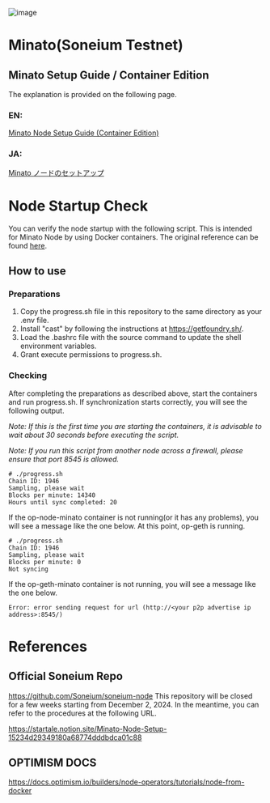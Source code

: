 ![image](https://github.com/user-attachments/assets/5a686a89-34ea-474e-993e-cd81edba5304)

# Minato(Soneium Testnet)

## Minato Setup Guide / Container Edition
The explanation is provided on the following page.

### EN:
[Minato Node Setup Guide (Container Edition)](https://medium.com/@cctksarah/minato-node-setup-guide-container-edition-a4803e3a377a)

### JA:

[Minato ノードのセットアップ](https://note.com/tksarahweb3/n/n97bfc88271b7)


# Node Startup Check
You can verify the node startup with the following script.
This is intended for Minato Node by using Docker containers.
The original reference can be found [here](https://github.com/smartcontracts/simple-optimism-node#operating-the-node).

## How to use

### Preparations

1. Copy the progress.sh file in this repository to the same directory as your .env file.
2. Install "cast" by following the instructions at https://getfoundry.sh/.
3. Load the .bashrc file with the source command to update the shell environment variables.
4. Grant execute permissions to progress.sh.

### Checking

After completing the preparations as described above, start the containers and run progress.sh.
If synchronization starts correctly, you will see the following output.

_Note: If this is the first time you are starting the containers, it is advisable to wait about 30 seconds before executing the script._

_Note: If you run this script from another node across a firewall, please ensure that port 8545 is allowed._

```
# ./progress.sh
Chain ID: 1946
Sampling, please wait
Blocks per minute: 14340
Hours until sync completed: 20
```

If the op-node-minato container is not running(or it has any problems), you will see a message like the one below.
At this point, op-geth is running.

```
# ./progress.sh
Chain ID: 1946
Sampling, please wait
Blocks per minute: 0
Not syncing
```

If the op-geth-minato container is not running, you will see a message like the one below.

```
Error: error sending request for url (http://<your p2p advertise ip address>:8545/)
```

# References
## Official Soneium Repo
https://github.com/Soneium/soneium-node
This repository will be closed for a few weeks starting from December 2, 2024. In the meantime, you can refer to the procedures at the following URL.

https://startale.notion.site/Minato-Node-Setup-15234d29349180a68774dddbdca01c88
## OPTIMISM DOCS
https://docs.optimism.io/builders/node-operators/tutorials/node-from-docker

